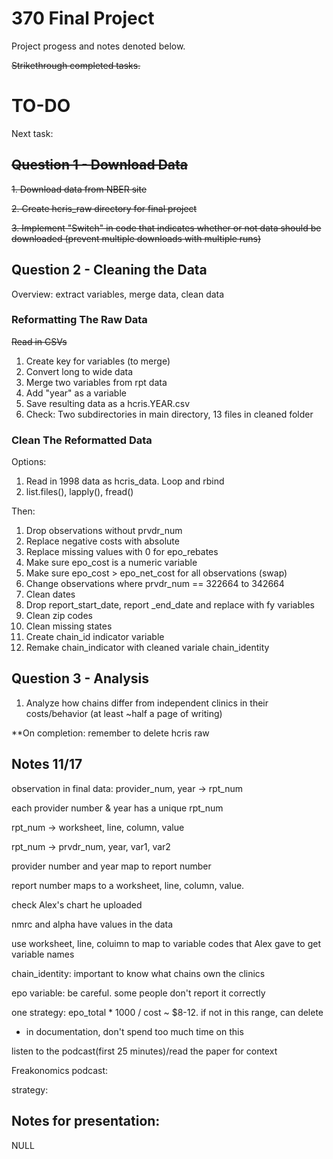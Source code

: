 # 370 Final Project
Project progess and notes denoted below.

~~Strikethrough completed tasks.~~

# TO-DO
Next task: 

## ~~Question 1 - Download Data~~ 
~~1. Download data from NBER site~~ 

~~2. Create hcris_raw directory for final project~~

~~3. Implement "Switch" in code that indicates whether or not data should be downloaded (prevent multiple downloads with multiple runs)~~

## Question 2 - Cleaning the Data
Overview: extract variables, merge data, clean data
### Reformatting The Raw Data
~~Read in CSVs~~
1. Create key for variables (to merge) 
2. Convert long to wide data 
3. Merge two variables from rpt data 
4. Add "year" as a variable 
5. Save resulting data as a hcris.YEAR.csv
6. Check: Two subdirectories in main directory, 13 files in cleaned folder 

### Clean The Reformatted Data 
Options:  
1. Read in 1998 data as hcris_data. Loop and rbind
2. list.files(), lapply(), fread()

Then: 
1. Drop observations without prvdr_num 
2. Replace negative costs with absolute 
3. Replace missing values with 0 for epo_rebates 
4. Make sure epo_cost is a numeric variable 
5. Make sure epo_cost > epo_net_cost for all observations (swap)
6. Change observations where prvdr_num == 322664 to 342664 
7. Clean dates 
8. Drop report_start_date, report _end_date and replace with fy variables 
9. Clean zip codes 
10. Clean missing states 
11. Create chain_id indicator variable 
12. Remake chain_indicator with cleaned variale chain_identity 

## Question 3 - Analysis 
1. Analyze how chains differ from independent clinics in their costs/behavior (at least ~half a page of writing)

**On completion: remember to delete hcris raw

## Notes 11/17 
observation in final data: provider_num, year -> rpt_num 

each provider number & year has a unique rpt_num

rpt_num -> worksheet, line, column, value 

rpt_num -> prvdr_num, year, var1, var2

provider number and year map to report number

report number maps to a worksheet, line, column, value. 

check Alex's chart he uploaded 

nmrc and alpha have values in the data

use worksheet, line, coluimn to map to variable codes that Alex gave to get variable names 

chain_identity: important to know what chains own the clinics

epo variable: be careful. some people don't report it correctly 

one strategy: epo_total * 1000 / cost ~ $8-12. if not in this range, can delete 
- in documentation, don't spend too much time on this 

listen to the podcast(first 25 minutes)/read the paper for context 

Freakonomics podcast: 



strategy: 

## Notes for presentation: 
NULL
